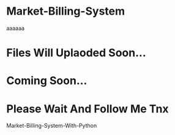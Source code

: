 # Market-Billing-System    
aaaaaa
# Files Will Uplaoded Soon...

# Coming Soon...
<h1>Please Wait And Follow Me Tnx</h1>

Market-Billing-System-With-Python
